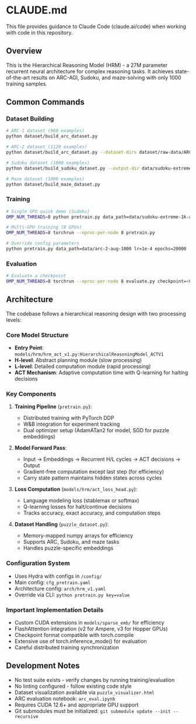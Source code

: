 # CLAUDE.md

This file provides guidance to Claude Code (claude.ai/code) when working with code in this repository.

## Overview

This is the Hierarchical Reasoning Model (HRM) - a 27M parameter recurrent neural architecture for complex reasoning tasks. It achieves state-of-the-art results on ARC-AGI, Sudoku, and maze-solving with only 1000 training samples.

## Common Commands

### Dataset Building
```bash
# ARC-1 dataset (960 examples)
python dataset/build_arc_dataset.py

# ARC-2 dataset (1120 examples)  
python dataset/build_arc_dataset.py --dataset-dirs dataset/raw-data/ARC-AGI-2/data --output-dir data/arc-2-aug-1000

# Sudoku dataset (1000 examples)
python dataset/build_sudoku_dataset.py --output-dir data/sudoku-extreme-1k-aug-1000 --subsample-size 1000 --num-aug 1000

# Maze dataset (1000 examples)
python dataset/build_maze_dataset.py
```

### Training
```bash
# Single GPU quick demo (Sudoku)
OMP_NUM_THREADS=8 python pretrain.py data_path=data/sudoku-extreme-1k-aug-1000 epochs=20000 eval_interval=2000 global_batch_size=384 lr=7e-5 puzzle_emb_lr=7e-5 weight_decay=1.0 puzzle_emb_weight_decay=1.0

# Multi-GPU training (8 GPUs)
OMP_NUM_THREADS=8 torchrun --nproc-per-node 8 pretrain.py

# Override config parameters
python pretrain.py data_path=data/arc-2-aug-1000 lr=1e-4 epochs=20000
```

### Evaluation
```bash
# Evaluate a checkpoint
OMP_NUM_THREADS=8 torchrun --nproc-per-node 8 evaluate.py checkpoint=<CHECKPOINT_PATH>
```

## Architecture

The codebase follows a hierarchical reasoning design with two processing levels:

### Core Model Structure
- **Entry Point**: `models/hrm/hrm_act_v1.py:HierarchicalReasoningModel_ACTV1`
- **H-level**: Abstract planning module (slow processing)
- **L-level**: Detailed computation module (rapid processing)  
- **ACT Mechanism**: Adaptive computation time with Q-learning for halting decisions

### Key Components
1. **Training Pipeline** (`pretrain.py`):
   - Distributed training with PyTorch DDP
   - W&B integration for experiment tracking
   - Dual optimizer setup (AdamATan2 for model, SGD for puzzle embeddings)

2. **Model Forward Pass**:
   - Input → Embeddings → Recurrent H/L cycles → ACT decisions → Output
   - Gradient-free computation except last step (for efficiency)
   - Carry state pattern maintains hidden states across cycles

3. **Loss Computation** (`models/hrm/act_loss_head.py`):
   - Language modeling loss (stablemax or softmax)
   - Q-learning losses for halt/continue decisions
   - Tracks accuracy, exact accuracy, and computation steps

4. **Dataset Handling** (`puzzle_dataset.py`):
   - Memory-mapped numpy arrays for efficiency
   - Supports ARC, Sudoku, and maze tasks
   - Handles puzzle-specific embeddings

### Configuration System
- Uses Hydra with configs in `/config/`
- Main config: `cfg_pretrain.yaml`
- Architecture config: `arch/hrm_v1.yaml`
- Override via CLI: `python pretrain.py key=value`

### Important Implementation Details
- Custom CUDA extensions in `models/sparse_emb/` for efficiency
- FlashAttention integration (v2 for Ampere, v3 for Hopper GPUs)
- Checkpoint format compatible with torch.compile
- Extensive use of torch.inference_mode() for evaluation
- Careful distributed training synchronization

## Development Notes

- No test suite exists - verify changes by running training/evaluation
- No linting configured - follow existing code style
- Dataset visualization available via `puzzle_visualizer.html`
- ARC evaluation notebook: `arc_eval.ipynb`
- Requires CUDA 12.6+ and appropriate GPU support
- Git submodules must be initialized: `git submodule update --init --recursive`